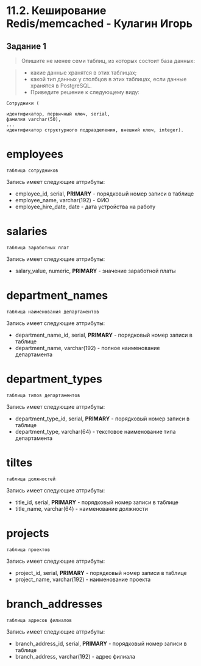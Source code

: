 # 11.2. Кеширование Redis/memcached  - Кулагин Игорь
## Задание 1
>Опишите не менее семи таблиц, из которых состоит база данных:

> - какие данные хранятся в этих таблицах;
> - какой тип данных у столбцов в этих таблицах, если данные хранятся в PostgreSQL.
> - Приведите решение к следующему виду:

```
Сотрудники (

идентификатор, первичный ключ, serial,
фамилия varchar(50),
...
идентификатор структурного подразделения, внешний ключ, integer).
```

# employees
`таблица сотрудников`

Запись имеет следующие аттрибуты: 
- employee_id, serial, **PRIMARY** - порядковый номер записи в таблице
- employee_name, varchar(192) - ФИО
- employee_hire_date, date - дата устройства на работу

# salaries
`таблица заработных плат`

Запись имеет следующие аттрибуты: 
- salary_value, numeric, **PRIMARY** - значение заработной платы

# department_names
`таблица наименования департаментов`

Запись имеет следующие аттрибуты: 
- department_name_id, serial, **PRIMARY** - порядковый номер записи в таблице
- department_name, varchar(192) - полное наименование департамента

# department_types
`таблица типов департаментов`

Запись имеет следующие аттрибуты:
- department_type_id, serial, **PRIMARY** - порядковый номер записи в таблице
- department_type, varchar(64) - текстовое наименование типа департамента

# tiltes
`таблица должностей`

Запись имеет следующие аттрибуты:
- title_id, serial, **PRIMARY** - порядковый номер записи в таблице
- title_name, varchar(64) - наименование должности


# projects
`таблица проектов`

Запись имеет следующие аттрибуты:
- project_id, serial, **PRIMARY** - порядковый номер записи в таблице
- project_name, varchar(192) - наименование проекта

# branch_addresses
`таблица адресов филиалов`

Запись имеет следующие аттрибуты:
- branch_address_id, serial, **PRIMARY** - порядковый номер записи в таблице
- branch_address, varchar(192) - адрес филиала